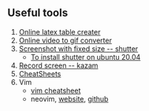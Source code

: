 ## Useful tools
1. [Online latex table creater](https://www.tablesgenerator.com/)
2. [Online video to gif converter](https://ezgif.com/video-to-gif)
3. [Screenshot with fixed size -- shutter](https://askubuntu.com/questions/262253/how-do-i-take-a-screenshot-with-dimensions)
   * [To install shutter on ubuntu 20.04](https://www.tecmint.com/install-shutter-in-ubuntu/)
4. [Record screen -- kazam](https://itsfoss.com/kazam-screen-recorder/)
5. [CheatSheets](https://cheatsheets.zip/)
6. Vim
   * [vim cheatsheet](https://cheatsheets.zip/vim)
   * neovim, [website](https://neovim.io/), [github](https://github.com/neovim/neovim)
